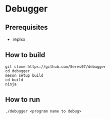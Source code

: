 # Debugger

## Prerequisites

- replxx

## How to build

```
git clone https://github.com/Seres67/debugger
cd debugger
meson setup build
cd build
ninja
```

## How to run

`./debugger <program name to debug>`
